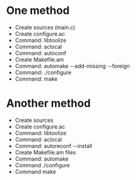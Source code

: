 # One method
- Create sources (main.c)
- Create configure.ac
- Command: libtoolize
- Command: aclocal
- Command: autoconf
- Create Makefile.am
- Command: automake --add-missing --foreign
- Command: ./configure
- Command: make

# Another method
- Create sources
- Create configure.ac
- Command: libtoolize
- Command: aclocal
- Command: autoreconf --install
- Create Makefile.am files
- Command: automake
- Command ./configure
- Command make

